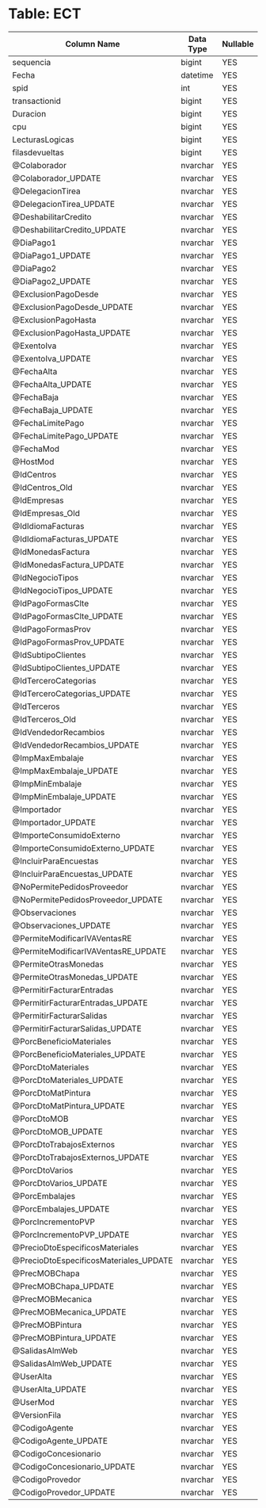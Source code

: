 # Table: ECT

| Column Name | Data Type | Nullable |
|-------------|-----------|----------|
| sequencia | bigint | YES |
| Fecha | datetime | YES |
| spid | int | YES |
| transactionid | bigint | YES |
| Duracion | bigint | YES |
| cpu | bigint | YES |
| LecturasLogicas | bigint | YES |
| filasdevueltas | bigint | YES |
| @Colaborador | nvarchar | YES |
| @Colaborador_UPDATE | nvarchar | YES |
| @DelegacionTirea | nvarchar | YES |
| @DelegacionTirea_UPDATE | nvarchar | YES |
| @DeshabilitarCredito | nvarchar | YES |
| @DeshabilitarCredito_UPDATE | nvarchar | YES |
| @DiaPago1 | nvarchar | YES |
| @DiaPago1_UPDATE | nvarchar | YES |
| @DiaPago2 | nvarchar | YES |
| @DiaPago2_UPDATE | nvarchar | YES |
| @ExclusionPagoDesde | nvarchar | YES |
| @ExclusionPagoDesde_UPDATE | nvarchar | YES |
| @ExclusionPagoHasta | nvarchar | YES |
| @ExclusionPagoHasta_UPDATE | nvarchar | YES |
| @ExentoIva | nvarchar | YES |
| @ExentoIva_UPDATE | nvarchar | YES |
| @FechaAlta | nvarchar | YES |
| @FechaAlta_UPDATE | nvarchar | YES |
| @FechaBaja | nvarchar | YES |
| @FechaBaja_UPDATE | nvarchar | YES |
| @FechaLimitePago | nvarchar | YES |
| @FechaLimitePago_UPDATE | nvarchar | YES |
| @FechaMod | nvarchar | YES |
| @HostMod | nvarchar | YES |
| @IdCentros | nvarchar | YES |
| @IdCentros_Old | nvarchar | YES |
| @IdEmpresas | nvarchar | YES |
| @IdEmpresas_Old | nvarchar | YES |
| @IdIdiomaFacturas | nvarchar | YES |
| @IdIdiomaFacturas_UPDATE | nvarchar | YES |
| @IdMonedasFactura | nvarchar | YES |
| @IdMonedasFactura_UPDATE | nvarchar | YES |
| @IdNegocioTipos | nvarchar | YES |
| @IdNegocioTipos_UPDATE | nvarchar | YES |
| @IdPagoFormasClte | nvarchar | YES |
| @IdPagoFormasClte_UPDATE | nvarchar | YES |
| @IdPagoFormasProv | nvarchar | YES |
| @IdPagoFormasProv_UPDATE | nvarchar | YES |
| @IdSubtipoClientes | nvarchar | YES |
| @IdSubtipoClientes_UPDATE | nvarchar | YES |
| @IdTerceroCategorias | nvarchar | YES |
| @IdTerceroCategorias_UPDATE | nvarchar | YES |
| @IdTerceros | nvarchar | YES |
| @IdTerceros_Old | nvarchar | YES |
| @IdVendedorRecambios | nvarchar | YES |
| @IdVendedorRecambios_UPDATE | nvarchar | YES |
| @ImpMaxEmbalaje | nvarchar | YES |
| @ImpMaxEmbalaje_UPDATE | nvarchar | YES |
| @ImpMinEmbalaje | nvarchar | YES |
| @ImpMinEmbalaje_UPDATE | nvarchar | YES |
| @Importador | nvarchar | YES |
| @Importador_UPDATE | nvarchar | YES |
| @ImporteConsumidoExterno | nvarchar | YES |
| @ImporteConsumidoExterno_UPDATE | nvarchar | YES |
| @IncluirParaEncuestas | nvarchar | YES |
| @IncluirParaEncuestas_UPDATE | nvarchar | YES |
| @NoPermitePedidosProveedor | nvarchar | YES |
| @NoPermitePedidosProveedor_UPDATE | nvarchar | YES |
| @Observaciones | nvarchar | YES |
| @Observaciones_UPDATE | nvarchar | YES |
| @PermiteModificarIVAVentasRE | nvarchar | YES |
| @PermiteModificarIVAVentasRE_UPDATE | nvarchar | YES |
| @PermiteOtrasMonedas | nvarchar | YES |
| @PermiteOtrasMonedas_UPDATE | nvarchar | YES |
| @PermitirFacturarEntradas | nvarchar | YES |
| @PermitirFacturarEntradas_UPDATE | nvarchar | YES |
| @PermitirFacturarSalidas | nvarchar | YES |
| @PermitirFacturarSalidas_UPDATE | nvarchar | YES |
| @PorcBeneficioMateriales | nvarchar | YES |
| @PorcBeneficioMateriales_UPDATE | nvarchar | YES |
| @PorcDtoMateriales | nvarchar | YES |
| @PorcDtoMateriales_UPDATE | nvarchar | YES |
| @PorcDtoMatPintura | nvarchar | YES |
| @PorcDtoMatPintura_UPDATE | nvarchar | YES |
| @PorcDtoMOB | nvarchar | YES |
| @PorcDtoMOB_UPDATE | nvarchar | YES |
| @PorcDtoTrabajosExternos | nvarchar | YES |
| @PorcDtoTrabajosExternos_UPDATE | nvarchar | YES |
| @PorcDtoVarios | nvarchar | YES |
| @PorcDtoVarios_UPDATE | nvarchar | YES |
| @PorcEmbalajes | nvarchar | YES |
| @PorcEmbalajes_UPDATE | nvarchar | YES |
| @PorcIncrementoPVP | nvarchar | YES |
| @PorcIncrementoPVP_UPDATE | nvarchar | YES |
| @PrecioDtoEspecificosMateriales | nvarchar | YES |
| @PrecioDtoEspecificosMateriales_UPDATE | nvarchar | YES |
| @PrecMOBChapa | nvarchar | YES |
| @PrecMOBChapa_UPDATE | nvarchar | YES |
| @PrecMOBMecanica | nvarchar | YES |
| @PrecMOBMecanica_UPDATE | nvarchar | YES |
| @PrecMOBPintura | nvarchar | YES |
| @PrecMOBPintura_UPDATE | nvarchar | YES |
| @SalidasAlmWeb | nvarchar | YES |
| @SalidasAlmWeb_UPDATE | nvarchar | YES |
| @UserAlta | nvarchar | YES |
| @UserAlta_UPDATE | nvarchar | YES |
| @UserMod | nvarchar | YES |
| @VersionFila | nvarchar | YES |
| @CodigoAgente | nvarchar | YES |
| @CodigoAgente_UPDATE | nvarchar | YES |
| @CodigoConcesionario | nvarchar | YES |
| @CodigoConcesionario_UPDATE | nvarchar | YES |
| @CodigoProvedor | nvarchar | YES |
| @CodigoProvedor_UPDATE | nvarchar | YES |
